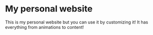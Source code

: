 # My personal website
This is my personal website but you can use it by customizing it! It has everything from animations to content!
